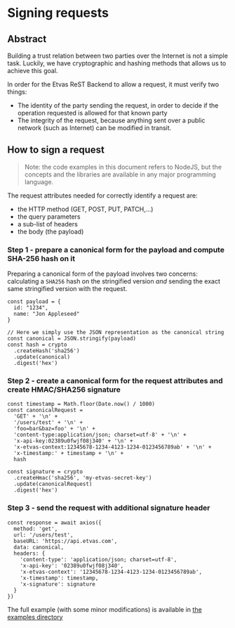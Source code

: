 # Signing requests

## Abstract

Building a trust relation between two parties over the Internet is not a simple task. Luckily, we have cryptographic and hashing methods that allows us to achieve this goal.

In order for the Etvas ReST Backend to allow a request, it must verify two things:

- The identity of the party sending the request, in order to decide if the operation requested is allowed for that known party
- The integrity of the request, because anything sent over a public network (such as Internet) can be modified in transit.

## How to sign a request

> Note: the code examples in this document refers to NodeJS, but the concepts and the libraries are available in any major programming language.

The request attributes needed for correctly identify a request are:

- the HTTP method (GET, POST, PUT, PATCH,...)
- the query parameters
- a sub-list of headers
- the body (the payload)

### Step 1 - prepare a canonical form for the payload and compute SHA-256 hash on it

Preparing a canonical form of the payload involves two concerns: calculating a `SHA256` hash on the stringified version _and_ sending the exact same stringified version with the request.

```
const payload = {
  id: "1234",
  name: "Jon Appleseed"
}

// Here we simply use the JSON representation as the canonical string
const canonical = JSON.stringify(payload)
const hash = crypto
  .createHash('sha256')
  .update(canonical)
  .digest('hex')
```

### Step 2 - create a canonical form for the request attributes and create HMAC/SHA256 signature

```
const timestamp = Math.floor(Date.now() / 1000)
const canonicalRequest =
  'GET' + '\n' +
  '/users/test' + '\n' +
  'foo=bar&baz=foo' + '\n' +
  'content-type:application/json; charset=utf-8' + '\n' +
  'x-api-key:02389u0fwjf08j340' + '\n' +
  'x-etvas-context:12345678-1234-4123-1234-0123456789ab' + '\n' +
  'x-timestamp:' + timestamp + '\n' +
  hash

const signature = crypto
  .createHmac('sha256', 'my-etvas-secret-key')
  .update(canonicalRequest)
  .digest('hex')
```

### Step 3 - send the request with additional signature header

```
const response = await axios({
  method: 'get',
  url: '/users/test',
  baseURL: 'https://api.etvas.com',
  data: canonical,
  headers: {
    'content-type': 'application/json; charset=utf-8',
    'x-api-key': '02389u0fwjf08j340',
    'x-etvas-context': '12345678-1234-4123-1234-0123456789ab',
    'x-timestamp': timestamp,
    'x-signature': signature
  }
})
```

The full example (with some minor modifications) is available in [the examples directory](../examples/signing.js)
